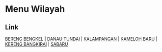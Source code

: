 # Menu Wilayah

## Link

[BERENG BENGKEL](https://github.com/gigit-pemilu/pemilu-2024-62-kalimantan-tengah/tree/main/pilpres/hitung-suara/sub/62-kalimantan-tengah/sub/71-kota-palangkaraya/sub/04-sabangau/sub/1001-bereng-bengkel)
 | 
[DANAU TUNDAI](https://github.com/gigit-pemilu/pemilu-2024-62-kalimantan-tengah/tree/main/pilpres/hitung-suara/sub/62-kalimantan-tengah/sub/71-kota-palangkaraya/sub/04-sabangau/sub/1005-danau-tundai)
 | 
[KALAMPANGAN](https://github.com/gigit-pemilu/pemilu-2024-62-kalimantan-tengah/tree/main/pilpres/hitung-suara/sub/62-kalimantan-tengah/sub/71-kota-palangkaraya/sub/04-sabangau/sub/1002-kalampangan)
 | 
[KAMELOH BARU](https://github.com/gigit-pemilu/pemilu-2024-62-kalimantan-tengah/tree/main/pilpres/hitung-suara/sub/62-kalimantan-tengah/sub/71-kota-palangkaraya/sub/04-sabangau/sub/1004-kameloh-baru)
 | 
[KERENG BANGKIRAI](https://github.com/gigit-pemilu/pemilu-2024-62-kalimantan-tengah/tree/main/pilpres/hitung-suara/sub/62-kalimantan-tengah/sub/71-kota-palangkaraya/sub/04-sabangau/sub/1003-kereng-bangkirai)
 | 
[SABARU](https://github.com/gigit-pemilu/pemilu-2024-62-kalimantan-tengah/tree/main/pilpres/hitung-suara/sub/62-kalimantan-tengah/sub/71-kota-palangkaraya/sub/04-sabangau/sub/1006-sabaru)

